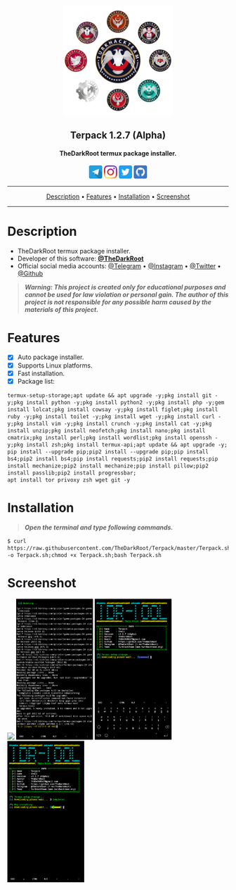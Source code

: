 <p align="center"><a href="https://turkhackteam.org"><img src="https://raw.githubusercontent.com/TheDarkRoot/FileStore/master/Images/TheDarkRoot/Banner.png" width="250"></a></p>
<h2 align="center"><b>Terpack 1.2.7 (Alpha)</b></h2>
<h4 align="center">TheDarkRoot termux package installer.</h4>
</p>
<p align="center"><a href="center"><a href="https://t.me/TheDarkRoot"><img src="https://raw.githubusercontent.com/TheDarkRoot/FileStore/master/Images/TheDarkRoot/Telegram.png" width="30"></a>     <a href="center"><a href="https://instagram.com/TheDarkRoot"><img src="https://raw.githubusercontent.com/TheDarkRoot/FileStore/master/Images/TheDarkRoot/Instagram.png" width="30"></a>     <a href="center"><a href="https://twitter.com/TDarkRoot"><img src="https://raw.githubusercontent.com/TheDarkRoot/FileStore/master/Images/TheDarkRoot/Twitter.png" width="30"></a>     <a href="https://github.com/TheDarkRoot"><img src="https://raw.githubusercontent.com/TheDarkRoot/FileStore/master/Images/TheDarkRoot/Github.png" width="30"></a></p>
</p>
<hr>
<p align="center"><a href="#Description">Description</a> &bull; <a href="#Features">Features</a> &bull; <a href="#Installation">Installation</a> &bull; <a href="#Screenshot">Screenshot</a></p>
<hr>


# Description

- TheDarkRoot termux package installer.
- Developer of this software: **[@TheDarkRoot](https://github.com/TheDarkRoot)**
- Official social media accounts: [@Telegram](https://t.me/TheDarkRoot) &bull; [@Instagram](https://instagram.com/TheDarkRoot) &bull; [@Twitter](https://twitter.com/TDarkRoot) &bull; [@Github](https://github.com/TheDarkRoot)

> ***Warning: This project is created only for educational purposes and cannot be used for law violation or personal gain.
The author of this project is not responsible for any possible harm caused by the materials of this project.***

# Features

- [x] Auto package installer.
- [x] Supports Linux platforms.
- [x] Fast installation.
- [x] Package list:

```
termux-setup-storage;apt update && apt upgrade -y;pkg install git -y;pkg install python -y;pkg install python2 -y;pkg install php -y;gem install lolcat;pkg install cowsay -y;pkg install figlet;pkg install ruby -y;pkg install toilet -y;pkg install wget -y;pkg install curl -y;pkg install vim -y;pkg install crunch -y;pkg install cat -y;pkg install unzip;pkg install neofetch;pkg install nano;pkg install cmatrix;pkg install perl;pkg install wordlist;pkg install openssh -y;pkg install zsh;pkg install termux-api;apt update && apt upgrade -y;
pip install --upgrade pip;pip2 install --upgrade pip;pip install bs4;pip2 install bs4;pip install requests;pip2 install requests;pip install mechanize;pip2 install mechanize;pip install pillow;pip2 install passlib;pip2 install progressbar;
apt install tor privoxy zsh wget git -y
```

# Installation

> ***Open the terminal and type following commands.***
```
$ curl https://raw.githubusercontent.com/TheDarkRoot/Terpack/master/Terpack.sh -o Terpack.sh;chmod +x Terpack.sh;bash Terpack.sh
```

# Screenshot

[<img src="https://raw.githubusercontent.com/TheDarkRoot/FileStore/master/Images/TheDarkRoot/Screenrecords/Terpack%2001.gif" width=175>](https://raw.githubusercontent.com/TheDarkRoot/FileStore/master/Images/TheDarkRoot/Screenrecords/Terpack%2001.gif)
[<img src="https://raw.githubusercontent.com/TheDarkRoot/FileStore/master/Images/TheDarkRoot/Screenshots/Terpack%2001.png" width=175>](https://raw.githubusercontent.com/TheDarkRoot/FileStore/master/Images/TheDarkRoot/Screenshots/Terpack%2001.png)
[<img src="https://raw.githubusercontent.com/TheDarkRoot/FileStore/master/Images/TheDarkRoot/Screenshots/Terpack%2002.png" width=175>](https://raw.githubusercontent.com/TheDarkRoot/FileStore/master/Images/TheDarkRoot/Screenshots/Terpack%2002.png)
[<img src="https://raw.githubusercontent.com/TheDarkRoot/FileStore/master/Images/TheDarkRoot/Screenshots/Terpack%2003.png" width=175>](https://raw.githubusercontent.com/TheDarkRoot/FileStore/master/Images/TheDarkRoot/Screenshots/Terpack%2003.png)
